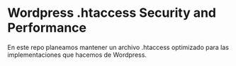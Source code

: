 # Wordpress .htaccess Security and Performance

En este repo planeamos mantener un archivo .htaccess optimizado para las implementaciones que hacemos de Wordpress.

